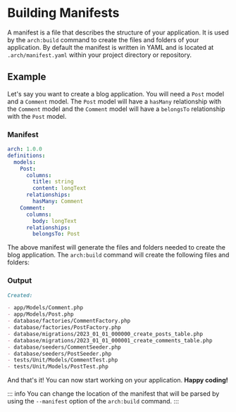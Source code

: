 # Building Manifests

A manifest is a file that describes the structure of your application. It is used by the `arch:build` command to create the files and folders of your application. By default the manifest is written in YAML and is located at `.arch/manifest.yaml` within your project directory or repository.

## Example

Let's say you want to create a blog application. You will need a `Post` model and a `Comment` model. The `Post` model will have a `hasMany` relationship with the `Comment` model and the `Comment` model will have a `belongsTo` relationship with the `Post` model.

### Manifest

```yaml
arch: 1.0.0
definitions:
  models:
    Post:
      columns:
        title: string
        content: longText
      relationships:
        hasMany: Comment
    Comment:
      columns:
        body: longText
      relationships:
        belongsTo: Post
```

The above manifest will generate the files and folders needed to create the blog application. The `arch:build` command will create the following files and folders:

### Output

```md
Created:

- app/Models/Comment.php
- app/Models/Post.php
- database/factories/CommentFactory.php
- database/factories/PostFactory.php
- database/migrations/2023_01_01_000000_create_posts_table.php
- database/migrations/2023_01_01_000001_create_comments_table.php
- database/seeders/CommentSeeder.php
- database/seeders/PostSeeder.php
- tests/Unit/Models/CommentTest.php
- tests/Unit/Models/PostTest.php
```

And that's it! You can now start working on your application. **Happy coding!**

::: info
You can change the location of the manifest that will be parsed by using the `--manifest` option of the `arch:build` command.
:::
